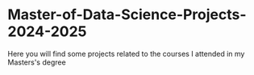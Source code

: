 # Master-of-Data-Science-Projects-2024-2025
Here you will find some projects related to the courses I attended in my Masters's degree
